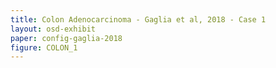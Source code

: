 ```yaml
---
title: Colon Adenocarcinoma - Gaglia et al, 2018 - Case 1
layout: osd-exhibit
paper: config-gaglia-2018
figure: COLON_1
---
```

